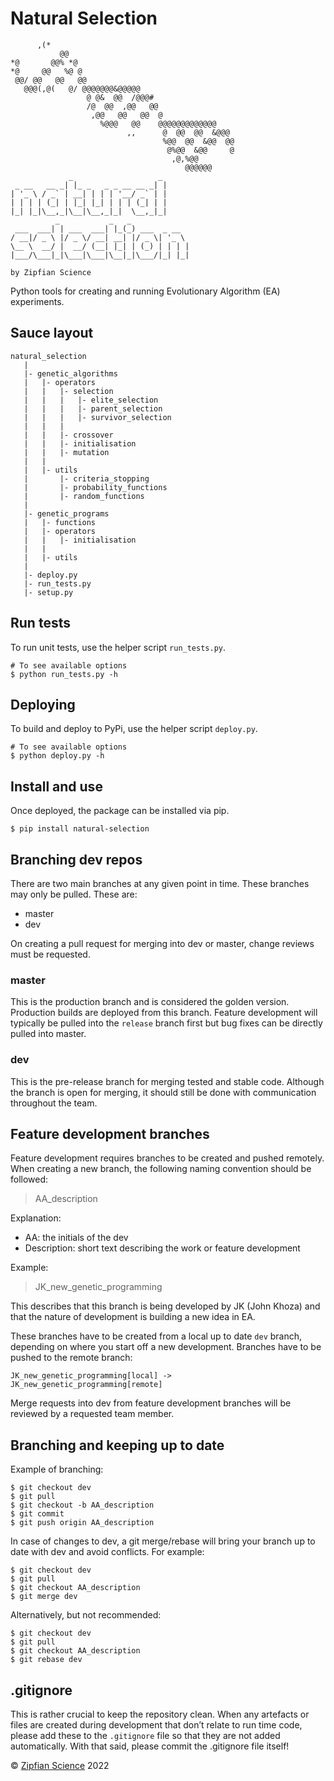# Natural Selection
```
      ,(*                                         
           @@                                     
*@       @@% *@                                   
*@     @@   %@ @                                  
 @@/ @@   @@   @@                                 
   @@@(,@(   @/ @@@@@@@&@@@@@                     
                 @ @&  @@  /@@@#                  
                 /@  @@  ,@@   @@                 
                  ,@@   @@   @@  @                
                    %@@@   @@    @@@@@@@@@@@@@    
                          ,,      @  @@  @@  &@@@ 
                                  %@@  @@  &@@  @@
                                   @%@@  &@@     @
                                    ,@,%@@        
                                       @@@@@@     
             _                   _ 
 _ __   __ _| |_ _   _ _ __ __ _| |
| '_ \ / _` | __| | | | '__/ _` | |
| | | | (_| | |_| |_| | | | (_| | |
|_| |_|\__,_|\__|\__,_|_|  \__,_|_|                                   
          _           _   _             
 ___  ___| | ___  ___| |_(_) ___  _ __  
/ __|/ _ \ |/ _ \/ __| __| |/ _ \| '_ \ 
\__ \  __/ |  __/ (__| |_| | (_) | | | |
|___/\___|_|\___|\___|\__|_|\___/|_| |_|
                                        
by Zipfian Science                               
```
Python tools for creating and running Evolutionary Algorithm (EA) experiments.

## Sauce layout

```
natural_selection
   |
   |- genetic_algorithms
   |   |- operators
   |   |   |- selection
   |   |   |   |- elite_selection
   |   |   |   |- parent_selection
   |   |   |   |- survivor_selection
   |   |   |   
   |   |   |- crossover
   |   |   |- initialisation
   |   |   |- mutation
   |   |
   |   |- utils
   |       |- criteria_stopping
   |       |- probability_functions
   |       |- random_functions
   |   
   |- genetic_programs
   |   |- functions
   |   |- operators
   |   |   |- initialisation
   |   |
   |   |- utils
   |
   |- deploy.py
   |- run_tests.py
   |- setup.py
```
## Run tests

To run unit tests, use the helper script `run_tests.py`.

```shell script
# To see available options
$ python run_tests.py -h
```

## Deploying

To build and deploy to PyPi, use the helper script `deploy.py`.

```shell script
# To see available options
$ python deploy.py -h
```

## Install and use

Once deployed, the package can be installed via pip.

```shell script
$ pip install natural-selection
```

## Branching dev repos 

There are two main branches at any given point in time. These branches may only be pulled. These are:

- master
- dev

On creating a pull request for merging into dev or master, change reviews must be requested. 

### master

This is the production branch and is considered the golden version. Production builds are deployed from this branch. Feature development will typically be pulled into the `release` branch first but bug fixes can be directly pulled into master. 

### dev

This is the pre-release branch for merging tested and stable code. Although the branch is open for merging, it should still be done with communication throughout the team. 

## Feature development branches

Feature development requires branches to be created and pushed remotely. When creating a new branch, the following naming convention should be followed:

> AA_description

Explanation: 
- AA: the initials of the dev
- Description: short text describing the work or feature development

Example:

> JK_new_genetic_programming

This describes that this branch is being developed by JK (John Khoza) and that the nature of development is building a new idea in EA.

These branches have to be created from a local up to date `dev` branch, depending on where you start off a new development. Branches have to be pushed to the remote branch:  

`JK_new_genetic_programming[local] -> JK_new_genetic_programming[remote]`

Merge requests into dev from feature development branches will be reviewed by a requested team member.

## Branching and keeping up to date

Example of branching:

```shell script
$ git checkout dev
$ git pull
$ git checkout -b AA_description
$ git commit
$ git push origin AA_description
```

In case of changes to dev, a git merge/rebase will bring your branch up to date with dev and avoid conflicts. For example:

```shell script
$ git checkout dev
$ git pull
$ git checkout AA_description
$ git merge dev
```
Alternatively, but not recommended:

```shell script
$ git checkout dev
$ git pull
$ git checkout AA_description
$ git rebase dev
```

## .gitignore

This is rather crucial to keep the repository clean. When any artefacts or files are created during development that don’t relate to run time code, please add these to the `.gitignore` file so that they are not added automatically. With that said, please commit the .gitignore file itself!


© [Zipfian Science](https://zipfian.science) 2022
